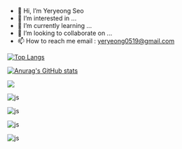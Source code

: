- 👋 Hi, I’m Yeryeong Seo
- 👀 I’m interested in ...
- 🌱 I’m currently learning ...
- 💞️ I’m looking to collaborate on ...
- 📫 How to reach me email : yeryeong0519@gmail.com

[![Top Langs](https://github-readme-stats.vercel.app/api/top-langs/?username=yeryeong0519)](https://github.com/anuraghazra/github-readme-stats)

[![Anurag's GitHub stats](https://github-readme-stats.vercel.app/api?username=yeryeong0519)](https://github.com/anuraghazra/github-readme-stats)

<a href="링크"><img src="https://img.shields.io/badge/텍스트-색상코드?style=flat-square&logo=로고이름&logoColor=로고색"/></a>

![js](https:[//img.shields.io/badge/JavaScript-F7DF1E?style=for-the-badge&logo=JavaScript&logoColor=white](https://img.shields.io/badge/McDonald's-FBC817?style=for-the-badge&logo=McDonald's&logoColor=white))

![js](https://img.shields.io/badge/JavaScript-F7DF1E?style=for-the-badge&logo=JavaScript&logoColor=white)

![js](https://img.shields.io/badge/JavaScript-F7DF1E?style=for-the-badge&logo=JavaScript&logoColor=white)

![js](https://img.shields.io/badge/JavaScript-F7DF1E?style=for-the-badge&logo=JavaScript&logoColor=white)
